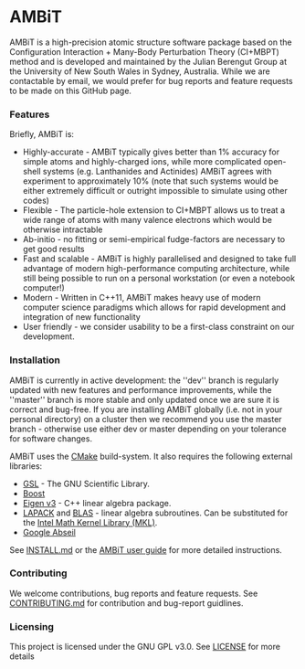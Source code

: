 # AMBiT
AMBiT is a high-precision atomic structure software package based on the Configuration Interaction + Many-Body Perturbation Theory (CI+MBPT) method and is developed and maintained by the Julian Berengut Group at the University of New South Wales in Sydney, Australia. While we are contactable by email, we would prefer for bug reports and feature requests to be made on this GitHub page.

### Features
Briefly, AMBiT is:
* Highly-accurate - AMBiT typically gives better than 1% accuracy for simple atoms and highly-charged ions, while more complicated open-shell systems (e.g. Lanthanides and Actinides) AMBiT agrees with experiment to approximately 10% (note that such systems would be either extremely difficult or outright impossible to simulate using other codes)
* Flexible - The particle-hole extension to CI+MBPT allows us to treat a wide range of atoms with many valence electrons which would be otherwise intractable
* Ab-initio - no fitting or semi-empirical fudge-factors are necessary to get good results
* Fast and scalable - AMBiT is highly parallelised and designed to take full advantage of modern high-performance computing architecture, while still being possible to run on a personal workstation (or even a notebook computer!)
* Modern - Written in C++11, AMBiT makes heavy use of modern computer science paradigms which allows for rapid development and integration of new functionality
* User friendly - we consider usability to be a first-class constraint on our development. 

### Installation
AMBiT is currently in active development: the ''dev'' branch is regularly updated with new features and performance improvements, while the ''master'' branch is more stable and only updated once we are sure it is correct and bug-free. If you are installing AMBiT globally (i.e. not in your personal directory) on a cluster then we recommend you use the master branch - otherwise use either dev or master depending on your tolerance for software changes. 

AMBiT uses the [CMake](https://cmake.org/) build-system. It also requires the following external libraries:
- [GSL](https://www.gnu.org/software/gsl/) - The GNU Scientific Library.
- [Boost](https://www.boost.org/)
- [Eigen v3](http://eigen.tuxfamily.org/index.php?title=Main_Page) - C++ linear algebra package.
- [LAPACK](http://www.netlib.org/lapack/) and [BLAS](http://www.netlib.org/blas/) - linear algebra subroutines. Can be substituted for the [Intel Math Kernel Library (MKL)](https://software.intel.com/en-us/mkl).
- [Google Abseil](https://github.com/abseil/abseil-cpp)

See [INSTALL.md](https://github.com/drjuls/AMBiT/blob/master/INSTALL.md) or the [AMBiT user guide](https://github.com/drjuls/AMBiT/blob/master/Documentation/user_guide.tex) for more detailed instructions.

### Contributing
We welcome contributions, bug reports and feature requests. See [CONTRIBUTING.md](https://github.com/drjuls/AMBiT/blob/master/CONTRIBUTING.md) for contribution and bug-report guidlines.

### Licensing
This project is licensed under the GNU GPL v3.0. See [LICENSE](https://github.com/drjuls/AMBiT/blob/master/LICENSE) for more details
